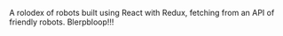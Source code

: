 A rolodex of robots built using React with Redux, fetching from an API of friendly robots. Blerpbloop!!!
